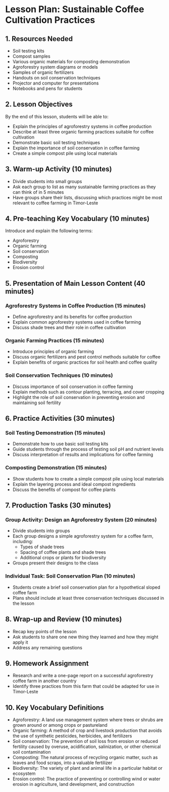 # Lesson Plan: Sustainable Coffee Cultivation Practices

## 1. Resources Needed

- Soil testing kits
- Compost samples
- Various organic materials for composting demonstration
- Agroforestry system diagrams or models
- Samples of organic fertilizers
- Handouts on soil conservation techniques
- Projector and computer for presentations
- Notebooks and pens for students

## 2. Lesson Objectives

By the end of this lesson, students will be able to:
- Explain the principles of agroforestry systems in coffee production
- Describe at least three organic farming practices suitable for coffee cultivation
- Demonstrate basic soil testing techniques
- Explain the importance of soil conservation in coffee farming
- Create a simple compost pile using local materials

## 3. Warm-up Activity (10 minutes)

- Divide students into small groups
- Ask each group to list as many sustainable farming practices as they can think of in 5 minutes
- Have groups share their lists, discussing which practices might be most relevant to coffee farming in Timor-Leste

## 4. Pre-teaching Key Vocabulary (10 minutes)

Introduce and explain the following terms:
- Agroforestry
- Organic farming
- Soil conservation
- Composting
- Biodiversity
- Erosion control

## 5. Presentation of Main Lesson Content (40 minutes)

### Agroforestry Systems in Coffee Production (15 minutes)
- Define agroforestry and its benefits for coffee production
- Explain common agroforestry systems used in coffee farming
- Discuss shade trees and their role in coffee cultivation

### Organic Farming Practices (15 minutes)
- Introduce principles of organic farming
- Discuss organic fertilizers and pest control methods suitable for coffee
- Explain benefits of organic practices for soil health and coffee quality

### Soil Conservation Techniques (10 minutes)
- Discuss importance of soil conservation in coffee farming
- Explain methods such as contour planting, terracing, and cover cropping
- Highlight the role of soil conservation in preventing erosion and maintaining soil fertility

## 6. Practice Activities (30 minutes)

### Soil Testing Demonstration (15 minutes)
- Demonstrate how to use basic soil testing kits
- Guide students through the process of testing soil pH and nutrient levels
- Discuss interpretation of results and implications for coffee farming

### Composting Demonstration (15 minutes)
- Show students how to create a simple compost pile using local materials
- Explain the layering process and ideal compost ingredients
- Discuss the benefits of compost for coffee plants

## 7. Production Tasks (30 minutes)

### Group Activity: Design an Agroforestry System (20 minutes)
- Divide students into groups
- Each group designs a simple agroforestry system for a coffee farm, including:
  * Types of shade trees
  * Spacing of coffee plants and shade trees
  * Additional crops or plants for biodiversity
- Groups present their designs to the class

### Individual Task: Soil Conservation Plan (10 minutes)
- Students create a brief soil conservation plan for a hypothetical sloped coffee farm
- Plans should include at least three conservation techniques discussed in the lesson

## 8. Wrap-up and Review (10 minutes)

- Recap key points of the lesson
- Ask students to share one new thing they learned and how they might apply it
- Address any remaining questions

## 9. Homework Assignment

- Research and write a one-page report on a successful agroforestry coffee farm in another country
- Identify three practices from this farm that could be adapted for use in Timor-Leste

## 10. Key Vocabulary Definitions

- Agroforestry: A land use management system where trees or shrubs are grown around or among crops or pastureland
- Organic farming: A method of crop and livestock production that avoids the use of synthetic pesticides, herbicides, and fertilizers
- Soil conservation: The prevention of soil loss from erosion or reduced fertility caused by overuse, acidification, salinization, or other chemical soil contamination
- Composting: The natural process of recycling organic matter, such as leaves and food scraps, into a valuable fertilizer
- Biodiversity: The variety of plant and animal life in a particular habitat or ecosystem
- Erosion control: The practice of preventing or controlling wind or water erosion in agriculture, land development, and construction